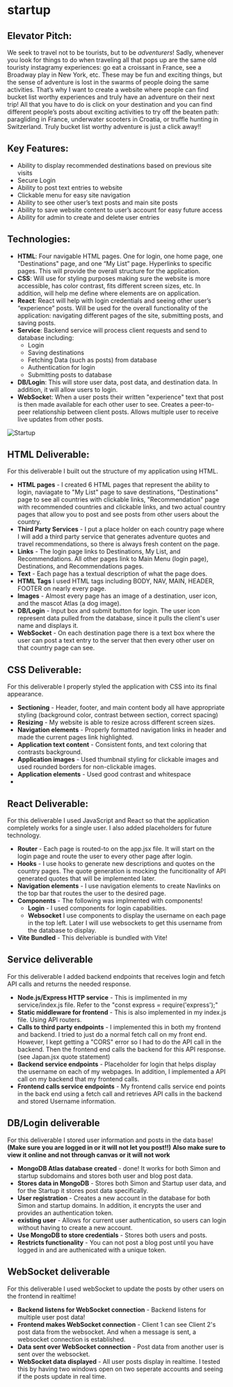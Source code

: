# startup
## Elevator Pitch: 
We seek to travel not to be tourists, but to be *adventurers*! Sadly, whenever you look for things to do when traveling all that pops up are the same old touristy instagramy experiences: go eat a croissant in France, see a Broadway play in New York, etc. These may be fun and exciting things, but the sense of adventure is lost in the swarms of people doing the same activities. That’s why I want to create a website where people can find bucket list worthy experiences and truly have an adventure on their next trip! All that you have to do is click on your destination and you can find different people’s posts about exciting activities to try off the beaten path: paragliding in France, underwater scooters in Croatia, or truffle hunting in Switzerland. Truly bucket list worthy adventure is just a click away!!

## Key Features:
  -	Ability to display recommended destinations based on previous site visits
  -	Secure Login
  -	Ability to post text entries to website
  -	Clickable menu for easy site navigation
  -	Ability to see other user’s text posts and main site posts
  -	Ability to save website content to user’s account for easy future access
  -	Ability for admin to create and delete user entries
    
## Technologies:

- **HTML**: Four navigable HTML pages. One for login, one home page, one "Destinations" page, and one “My List” page. Hyperlinks to specific pages. This will provide the overall structure for the application.
- **CSS**: Will use for styling purposes making sure the website is more accessible, has color contrast, fits different screen sizes, etc. In addition, will help me define where elements are on application.
- **React**: React will help with login credentials and seeing other user’s “experience” posts. Will be used for the overall functionality of the application: navigating different pages of the site, submitting posts, and saving posts.
- **Service**: Backend service will process client requests and send to database including:
  - Login
  - Saving destinations
  - Fetching Data (such as posts) from database
  - Authentication for login
  - Submitting posts to database
- **DB/Login**: This will store user data, post data, and destination data. In addition, it will allow users to login.
- **WebSocke**t: When a user posts their written "experience" text that post is then made available for each other user to see. Creates a peer-to-peer relationship between client posts. Allows multiple user to receive live updates from other posts.

![Startup](https://github.com/user-attachments/assets/f757198a-728f-4376-9112-992709c54a9d)

## HTML Deliverable:

For this deliverable I built out the structure of my application using HTML.

- **HTML pages** - I created 6 HTML pages that represent the ability to login, naviagate to "My List" page to save destinations, "Destinations" page to see all countries with clickable links, "Recommendation" page with recommended countries and clickable links, and two actual country pages that allow you to post and see posts from other users about the country.
- **Third Party Services** - I put a place holder on each country page where I will add a third party service that generates adventure quotes and travel recommendations, so there is always fresh content on the page.
- **Links** - The login page links to Destinations, My List, and Recommendations. All other pages link to Main Menu (login page), Destinations, and Recommendations pages.
- **Text** - Each page has a textual description of what the page does.
- **HTML Tags** I used HTML tags including BODY, NAV, MAIN, HEADER, FOOTER on nearly every page.
- **Images** - Almost every page has an image of a destination, user icon, and the mascot Atlas (a dog image).
- **DB/Login** - Input box and submit button for login. The user icon represent data pulled from the database, since it pulls the client's user name and displays it.
- **WebSocket** - On each destination page there is a text box where the user can post a text entry to the server that then every other user on that country page can see.

## CSS Deliverable:

For this deliverable I properly styled the application with CSS into its final appearance.

 - **Sectioning** - Header, footer, and main content body all have appropriate styling (background color, contrast between section, correct spacing)
 - **Resizing** - My website is able to resize across different screen sizes.
 - **Navigation elements** - Properly formatted navigation links in header and made the current pages link highlighted.
 - **Application text content** - Consistent fonts, and text coloring that contrasts background.
 - **Application images** - Used thumbnail styling for clickable images and used rounded borders for non-clickable images.
 - **Application elements** - Used good contrast and whitespace
 - 

 ## React Deliverable:


For this deliverable I used JavaScript and React so that the application completely works for a single user. I also added placeholders for future technology.


 - **Router** - Each page is routed-to on the app.jsx file. It will start on the login page and route the user to every other page after login.
 - **Hooks** - I use hooks to generate new descriptions and quotes on the country pages. The quote generation is mocking the funcitionality of API generated quotes that will be implemented later.
 - **Navigation elements** - I use navigation elements to create Navlinks on the top bar that routes the user to the desired page.
 - **Components** - The following was implmented with components!
     - **Login** - I used components for login capabilities.
     - **Websocket** I use components to display the username on each page in the top left. Later I will use websockets to get this username from the database to display.
 - **Vite Bundled** - This delveriable is bundled with Vite!

## Service deliverable

For this deliverable I added backend endpoints that receives login and fetch API calls and returns the needed response.

- **Node.js/Express HTTP service** - This is implimented in my service/index.js file. Refer to the "const express = require('express');"
- **Static middleware for frontend** - This is also implemented in my index.js file. Using API routers.
- **Calls to third party endpoints** - I implemented this in both my frontend and backend. I tried to just do a normal fetch call on my front end. However, I kept getting a "CORS" error so I had to do the API call in the backend. Then the frontend end calls the backend for this API response. (see Japan.jsx quote statement)
- **Backend service endpoints** - Placeholder for login that helps display the username on each of my webpages. In addition, I implemented a API call on my backend that my frontend calls.
- **Frontend calls service endpoints** - My frontend calls service end points in the back end using a fetch call and retrieves API calls in the backend and stored Username information.

## DB/Login deliverable

For this deliverable I stored user information and posts in the data base!
**(Make sure you are logged in or it will not let you post!!)**
**Also make sure to view it online and not through canvas or it will not work**

- **MongoDB Atlas database created** - done! It works for both Simon and startup subdomains and stores both user and blog post data.
- **Stores data in MongoDB** - Stores both Simon and Startup user data, and for the Startup it stores post data specifically.
- **User registration** - Creates a new account in the database for both Simon and startup domains. In addition, it encrypts the user and provides an authentication token.
- **existing user** - Allows for current user authentication, so users can login without having to create a new account.
- **Use MongoDB to store credentials** - Stores both users and posts.
- **Restricts functionality** - You can not post a blog post until you have logged in and are authenicated with a unique token.
 
## WebSocket deliverable

For this deliverable I used webSocket to update the posts by other users on the frontend in realtime!

- **Backend listens for WebSocket connection** - Backend listens for multiple user post data!
- **Frontend makes WebSocket connection** - Client 1 can see Client 2's post data from the websocket. And when a message is sent, a websocket connection is established.
- **Data sent over WebSocket connection** - Post data from another user is sent over the websocket.
- **WebSocket data displayed** - All user posts display in realtime. I tested this by having two windows open on two seperate accounts and seeing if the posts update in real time.
